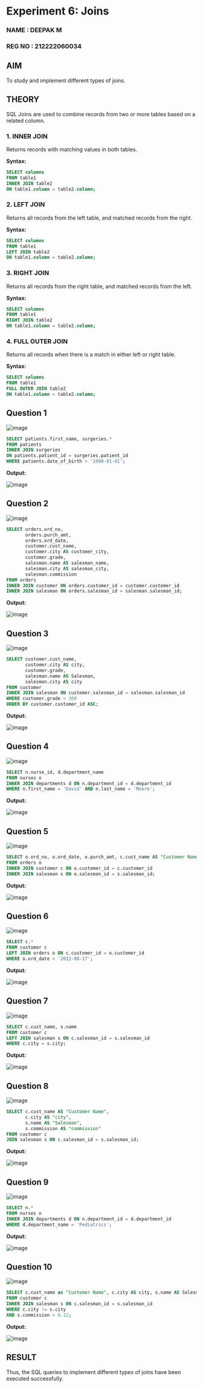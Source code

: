 # Experiment 6: Joins
### NAME : DEEPAK M
### REG NO : 212222060034
## AIM
To study and implement different types of joins.

## THEORY

SQL Joins are used to combine records from two or more tables based on a related column.

### 1. INNER JOIN
Returns records with matching values in both tables.

**Syntax:**
```sql
SELECT columns
FROM table1
INNER JOIN table2
ON table1.column = table2.column;
```

### 2. LEFT JOIN
Returns all records from the left table, and matched records from the right.

**Syntax:**

```sql
SELECT columns
FROM table1
LEFT JOIN table2
ON table1.column = table2.column;
```
### 3. RIGHT JOIN
Returns all records from the right table, and matched records from the left.

**Syntax:**

```sql
SELECT columns
FROM table1
RIGHT JOIN table2
ON table1.column = table2.column;
```
### 4. FULL OUTER JOIN
Returns all records when there is a match in either left or right table.

**Syntax:**

```sql
SELECT columns
FROM table1
FULL OUTER JOIN table2
ON table1.column = table2.column;
```

**Question 1**
--
![image](https://github.com/user-attachments/assets/673802e5-2d85-48b9-b33a-cfbba8705f32)


```sql
SELECT patients.first_name, surgeries.*
FROM patients
INNER JOIN surgeries
ON patients.patient_id = surgeries.patient_id
WHERE patients.date_of_birth > '1990-01-01';

```

**Output:**

![image](https://github.com/user-attachments/assets/0ef1fd70-47d9-4e16-97b9-014558b5bee1)


**Question 2**
---
![image](https://github.com/user-attachments/assets/80bbc0cc-afae-48cd-8e02-f6a7e23709ae)


```sql
SELECT orders.ord_no, 
       orders.purch_amt, 
       orders.ord_date, 
       customer.cust_name, 
       customer.city AS customer_city, 
       customer.grade, 
       salesman.name AS salesman_name, 
       salesman.city AS salesman_city, 
       salesman.commission
FROM orders
INNER JOIN customer ON orders.customer_id = customer.customer_id
INNER JOIN salesman ON orders.salesman_id = salesman.salesman_id;

```

**Output:**

![image](https://github.com/user-attachments/assets/f1c29cef-eae4-4ef5-86d2-8c8979ace9a8)


**Question 3**
---
![image](https://github.com/user-attachments/assets/2b0765b4-6ace-4c67-af35-55df5e97274d)


```sql
SELECT customer.cust_name, 
       customer.city AS city, 
       customer.grade, 
       salesman.name AS Salesman, 
       salesman.city AS city
FROM customer
INNER JOIN salesman ON customer.salesman_id = salesman.salesman_id
WHERE customer.grade < 300
ORDER BY customer.customer_id ASC;

```

**Output:**

![image](https://github.com/user-attachments/assets/53cc0c67-be05-42a1-8dfd-c0d9ae406aec)


**Question 4**
---
![image](https://github.com/user-attachments/assets/e189c50a-067e-4660-9f0b-a11f61939609)


```sql
SELECT n.nurse_id, d.department_name
FROM nurses n
INNER JOIN departments d ON n.department_id = d.department_id
WHERE n.first_name = 'David' AND n.last_name = 'Moore';

```

**Output:**

![image](https://github.com/user-attachments/assets/d3bc5cac-b29e-4af0-97dc-4fbc4a2e846f)


**Question 5**
---
![image](https://github.com/user-attachments/assets/7371edc8-a501-4e21-90b9-de524e1dd944)


```sql
SELECT o.ord_no, o.ord_date, o.purch_amt, c.cust_name AS "Customer Name", c.grade, s.name AS Salesman, s.commission
FROM orders o
INNER JOIN customer c ON o.customer_id = c.customer_id
INNER JOIN salesman s ON o.salesman_id = s.salesman_id;

```

**Output:**

![image](https://github.com/user-attachments/assets/588934c7-80ff-469a-becc-e12c8ad58893)


**Question 6**
---
![image](https://github.com/user-attachments/assets/ba0c6fb4-6508-4d0d-81ce-00f8cdbd485e)


```sql
SELECT c.*
FROM customer c
LEFT JOIN orders o ON c.customer_id = o.customer_id
WHERE o.ord_date > '2012-08-17';

```

**Output:**

![image](https://github.com/user-attachments/assets/09991721-4218-4666-84b0-8f075a926975)


**Question 7**
---
![image](https://github.com/user-attachments/assets/32054430-ec84-4796-a4ba-06a1ef517f6c)


```sql
SELECT c.cust_name, s.name
FROM customer c
LEFT JOIN salesman s ON c.salesman_id = s.salesman_id
WHERE c.city = s.city;

```

**Output:**

![image](https://github.com/user-attachments/assets/13b6632f-d7ec-4c22-bbbb-8c94fdaba5d2)


**Question 8**
---
![image](https://github.com/user-attachments/assets/e6a4febe-8b9b-401e-9d82-09d5c58c18f4)


```sql
SELECT c.cust_name AS "Customer Name", 
       c.city AS "city", 
       s.name AS "Salesman", 
       s.commission AS "commission"
FROM customer c
JOIN salesman s ON c.salesman_id = s.salesman_id;

```

**Output:**

![image](https://github.com/user-attachments/assets/f92c0726-dfc9-4b78-bd19-ea10805f4adf)


**Question 9**
---
![image](https://github.com/user-attachments/assets/63d4c1b4-333e-4e19-a5d4-5a128e28eeb2)


```sql
SELECT n.*
FROM nurses n
INNER JOIN departments d ON n.department_id = d.department_id
WHERE d.department_name = 'Pediatrics';

```

**Output:**

![image](https://github.com/user-attachments/assets/244e6cd7-62c0-40f1-be73-9f0c98c8976b)


**Question 10**
---
![image](https://github.com/user-attachments/assets/8dc0f150-ce75-4690-b00d-ce44e6fe5a19)


```sql
SELECT c.cust_name as "Customer Name", c.city AS city, s.name AS Salesman, s.city AS city, s.commission
FROM customer c
INNER JOIN salesman s ON c.salesman_id = s.salesman_id
WHERE c.city != s.city
AND s.commission > 0.12;

```

**Output:**

![image](https://github.com/user-attachments/assets/824623ed-1880-45ac-b36b-925ba6ed528f)



## RESULT
Thus, the SQL queries to implement different types of joins have been executed successfully.
